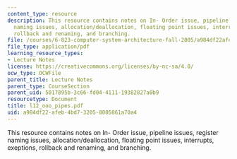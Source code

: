 ```yaml
---
content_type: resource
description: This resource contains notes on In- Order issue, pipeline issues, register
  naming issues, allocation/deallocation, floating point issues, interrupts, exeptions,
  rollback and renaming, and branching.
file: /courses/6-823-computer-system-architecture-fall-2005/a984df22afeb4bd732058005861a70a4_l12_ooo_pipes.pdf
file_type: application/pdf
learning_resource_types:
- Lecture Notes
license: https://creativecommons.org/licenses/by-nc-sa/4.0/
ocw_type: OCWFile
parent_title: Lecture Notes
parent_type: CourseSection
parent_uid: 5017895b-3c66-fd04-4111-19382827a0b9
resourcetype: Document
title: l12_ooo_pipes.pdf
uid: a984df22-afeb-4bd7-3205-8005861a70a4
---
```

This resource contains notes on In- Order issue, pipeline issues, register naming issues, allocation/deallocation, floating point issues, interrupts, exeptions, rollback and renaming, and branching.
